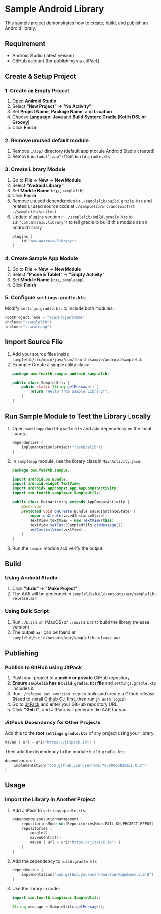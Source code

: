 # Sample Android Library

This sample project demonstrates how to create, build, and publish an Android library.

## Requirement

- Android Studio (latest version)
- GitHub account (for publishing via JitPack)

## Create & Setup Project

### 1. Create an Empty Project
1. Open **Android Studio**
2. Select **"New Project"** → **"No Activity"**
3. Set **Project Name**, **Package Name**, and **Location**
4. Choose **Language: Java** and **Build System: Gradle (Kotlin DSL or Groovy)**
5. Click **Finish**

### 2. Remove unused default module
1. Remove `./app/` directory (default app module Android Studio created)
2. Remove `include(":app")` from `build.gradle.kts`

### 3. Create Library Module
1. Go to **File** → **New** → **New Module**
2. Select **"Android Library"**
3. Set **Module Name** (e.g., `samplelib`)
4. Click **Finish**
5. Remove unused dependencies in `./samplelib/build.gradle.kts` and related unused source code at `./samplelib/src/androidTest` `./samplelib/src/test`
6. Update `plugins` section in `./samplelib/build.gradle.kts` to `id("com.android.library")` to tell gradle to build this module as an android library
    ```kotlin
    plugins {
        id("com.android.library")
    }
    ```

### 4. Create Sample App Module
1. Go to **File** → **New** → **New Module**
2. Select **"Phone & Tablet"** → **"Empty Activity"**
3. Set **Module Name** (e.g., `sampleapp`)
4. Click **Finish**

### 5. Configure `settings.gradle.kts`
Modify `settings.gradle.kts` to include both modules:
```kotlin
rootProject.name = "YourProjectName"
include(":samplelib")
include(":sampleapp")
```

## Import Source File

1. Add your source files inside `samplelib/src/main/java/com/fearth/sample/android/samplelib`
2. Example: Create a simple utility class:
   ```java
   package com.fearth.sample.android.samplelib;
   
   public class SampleUtils {
       public static String getMessage() {
           return "Hello from Sample Library!";
       }
   }
   ```

## Run Sample Module to Test the Library Locally

1. Open `sampleapp/build.gradle.kts` and add dependency on the local library:
   ```kotlin
   dependencies {
       implementation(project(":samplelib"))
   }
   ```
2. In `sampleapp` module, use the library class in `MainActivity.java`:
   ```java
   package com.fearth.sample;
   
   import android.os.Bundle;
   import android.widget.TextView;
   import androidx.appcompat.app.AppCompatActivity;
   import com.fearth.sampleaar.SampleUtils;
   
   public class MainActivity extends AppCompatActivity {
       @Override
       protected void onCreate(Bundle savedInstanceState) {
           super.onCreate(savedInstanceState);
           TextView textView = new TextView(this);
           textView.setText(SampleUtils.getMessage());
           setContentView(textView);
       }
   }
   ```
3. Run the `sample` module and verify the output.

## Build

### Using Android Studio
1. Click **"Build" → "Make Project"**
2. The AAR will be generated in `samplelib/build/outputs/aar/samplelib-release.aar`

### Using Build Script
1. Run `./build.sh` (MacOS) or `./build.bat` to build the library (release version)
2. The output `aar` can be found at `samplelib/build/outputs/aar/samplelib-release.aar`
  
## Publishing

### Publish to GitHub using JitPack

1. Push your project to a **public or private** GitHub repository.
2. **Ensure `samplelib` has a `build.gradle.kts` file** and `settings.gradle.kts` includes it.
3. Run `./release.bat <version_tag>` to build and create a Github release (Need to install [Github CLI](https://cli.github.com/) first, then run `gh auth login`)
4. Go to [JitPack](https://jitpack.io/) and enter your GitHub repository URL.
5. Click **"Get it"**, and JitPack will generate the AAR for you.

### JitPack Dependency for Other Projects
Add this to the **root `settings.gradle.kts`** of any project using your library:
```kotlin
maven { url = uri("https://jitpack.io") }
```

Then add the dependency to the module `build.gradle.kts`:
```kotlin
dependencies {
    implementation("com.github.yourusername:YourRepoName:1.0.0")
}
```

## Usage

### Import the Library in Another Project
1. Add JitPack to `settings.gradle.kts`:
   ```kotlin
   dependencyResolutionManagement {
       repositoriesMode.set(RepositoriesMode.FAIL_ON_PROJECT_REPOS)
       repositories {
           google()
           mavenCentral()
           maven { url = uri("https://jitpack.io") }
       }
   }
   ```
2. Add the dependency to `build.gradle.kts`:
   ```kotlin
   dependencies {
       implementation("com.github.yourusername:YourRepoName:1.0.0")
   }
   ```
3. Use the library in code:
   ```java
   import com.fearth.sampleaar.SampleUtils;
   
   String message = SampleUtils.getMessage();
   ```
